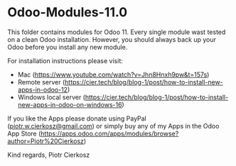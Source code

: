 # Odoo-Modules-11.0

This folder contains modules for Odoo 11. Every single module wast tested on a clean Odoo installation. However, you should always back up your Odoo before you install any new module.

For installation instructions please visit:

- Mac (https://www.youtube.com/watch?v=Jhn8Hnxh9pw&t=157s)
- Remote server (https://cier.tech/blog/blog-1/post/how-to-install-new-apps-in-odoo-12)
- Windows local server (https://cier.tech/blog/blog-1/post/how-to-install-new-apps-in-odoo-on-windows-16)

If you like the Apps please donate using PayPal (piotr.w.cierkosz@gmail.com) or simply buy any of my Apps in the Odoo App Store (https://apps.odoo.com/apps/modules/browse?author=Piotr%20Cierkosz)

Kind regards,
Piotr Cierkosz
